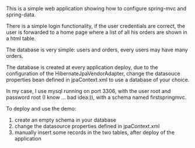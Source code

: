 This is a simple web application showing how to configure spring-mvc and spring-data.

There is a simple login functionality, if the user credentials are correct, the user is
forwarded to a home page where a list of all his orders are shown in a html table.

The database is very simple: users and orders, every users may have many orders.

The database is created at every application deploy, due to the configuration of the HibernateJpaVendorAdapter, 
change the datasouce properties bean defined in jpaContext.xml to use a database of your choice.

In my case, I use mysql running on port 3306, with the user root and password root (I know ... bad idea:)), 
with a schema named firstspringmvc.

To deploy and use the demo:
1. create an empty schema in your database
2. change the datasource properties defined in jpaContext.xml
3. manually insert some records in the two tables, after deploy of the application



